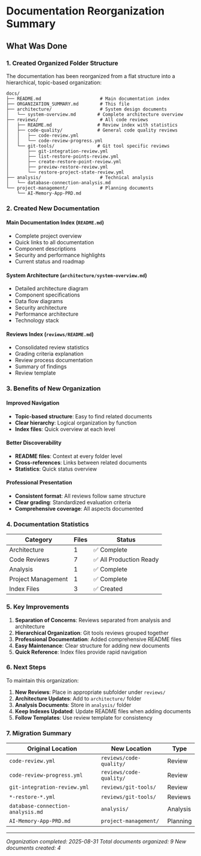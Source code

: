 # Documentation Reorganization Summary

## What Was Done

### 1. Created Organized Folder Structure

The documentation has been reorganized from a flat structure into a hierarchical, topic-based organization:

```
docs/
├── README.md                      # Main documentation index
├── ORGANIZATION_SUMMARY.md        # This file
├── architecture/                  # System design documents
│   └── system-overview.md        # Complete architecture overview
├── reviews/                       # All code reviews
│   ├── README.md                 # Review index with statistics
│   ├── code-quality/             # General code quality reviews
│   │   ├── code-review.yml       
│   │   └── code-review-progress.yml
│   └── git-tools/                # Git tool specific reviews
│       ├── git-integration-review.yml
│       ├── list-restore-points-review.yml
│       ├── create-restore-point-review.yml
│       ├── preview-restore-review.yml
│       └── restore-project-state-review.yml
├── analysis/                      # Technical analysis
│   └── database-connection-analysis.md
└── project-management/            # Planning documents
    └── AI-Memory-App-PRD.md
```

### 2. Created New Documentation

#### Main Documentation Index (`README.md`)
- Complete project overview
- Quick links to all documentation
- Component descriptions
- Security and performance highlights
- Current status and roadmap

#### System Architecture (`architecture/system-overview.md`)
- Detailed architecture diagram
- Component specifications
- Data flow diagrams
- Security architecture
- Performance architecture
- Technology stack

#### Reviews Index (`reviews/README.md`)
- Consolidated review statistics
- Grading criteria explanation
- Review process documentation
- Summary of findings
- Review template

### 3. Benefits of New Organization

#### Improved Navigation
- **Topic-based structure**: Easy to find related documents
- **Clear hierarchy**: Logical organization by function
- **Index files**: Quick overview at each level

#### Better Discoverability
- **README files**: Context at every folder level
- **Cross-references**: Links between related documents
- **Statistics**: Quick status overview

#### Professional Presentation
- **Consistent format**: All reviews follow same structure
- **Clear grading**: Standardized evaluation criteria
- **Comprehensive coverage**: All aspects documented

### 4. Documentation Statistics

| Category | Files | Status |
|----------|-------|--------|
| Architecture | 1 | ✅ Complete |
| Code Reviews | 7 | ✅ All Production Ready |
| Analysis | 1 | ✅ Complete |
| Project Management | 1 | ✅ Complete |
| Index Files | 3 | ✅ Created |

### 5. Key Improvements

1. **Separation of Concerns**: Reviews separated from analysis and architecture
2. **Hierarchical Organization**: Git tools reviews grouped together
3. **Professional Documentation**: Added comprehensive README files
4. **Easy Maintenance**: Clear structure for adding new documents
5. **Quick Reference**: Index files provide rapid navigation

### 6. Next Steps

To maintain this organization:

1. **New Reviews**: Place in appropriate subfolder under `reviews/`
2. **Architecture Updates**: Add to `architecture/` folder
3. **Analysis Documents**: Store in `analysis/` folder
4. **Keep Indexes Updated**: Update README files when adding documents
5. **Follow Templates**: Use review template for consistency

### 7. Migration Summary

| Original Location | New Location | Type |
|-------------------|--------------|------|
| `code-review.yml` | `reviews/code-quality/` | Review |
| `code-review-progress.yml` | `reviews/code-quality/` | Review |
| `git-integration-review.yml` | `reviews/git-tools/` | Review |
| `*-restore-*.yml` | `reviews/git-tools/` | Reviews |
| `database-connection-analysis.md` | `analysis/` | Analysis |
| `AI-Memory-App-PRD.md` | `project-management/` | Planning |

---

*Organization completed: 2025-08-31*
*Total documents organized: 9*
*New documents created: 4*